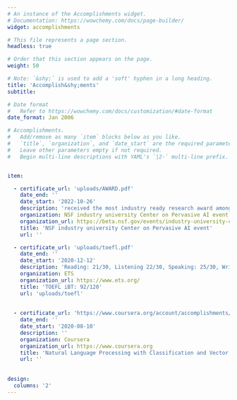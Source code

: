 ```yaml
---
# An instance of the Accomplishments widget.
# Documentation: https://wowchemy.com/docs/page-builder/
widget: accomplishments

# This file represents a page section.
headless: true

# Order that this section appears on the page.
weight: 50

# Note: `&shy;` is used to add a 'soft' hyphen in a long heading.
title: 'Accomplish&shy;ments'
subtitle:

# Date format
#   Refer to https://wowchemy.com/docs/customization/#date-format
date_format: Jan 2006

# Accomplishments.
#   Add/remove as many `item` blocks below as you like.
#   `title`, `organization`, and `date_start` are the required parameters.
#   Leave other parameters empty if not required.
#   Begin multi-line descriptions with YAML's `|2-` multi-line prefix.


item:

  - certificate_url: 'uploads/AWARD.pdf'
    date_end: ''
    date_start: '2022-10-26'
    description: 'received the most industry ready research award among a lot of great projects presented by CU Boulder university, Oregon State university     and Oakland University'
    organization: NSF industry university Center on Pervasive AI event
    organization_url: https://beta.nsf.gov/events/industry-university-cooperative-research-center/2022-11-14
    title: 'NSF industry university Center on Pervasive AI event'
    url: ''

  - certificate_url: 'uploads/toefl.pdf'
    date_end: ''
    date_start: '2020-12-12'
    description: 'Reading: 21/30, Listening 22/30, Speaking: 25/30, Writing: 24/30'
    organization: ETS
    organization_url: https://www.ets.org/
    title: 'TOEFL iBT: 92/120'
    url: 'uploads/toefl'
    
  
  - certificate_url: 'https://www.coursera.org/account/accomplishments/verify/56BRB2YJNZWU'
    date_end: ''
    date_start: '2020-08-10'
    description: ''
    organization: Coursera
    organization_url: https://www.coursera.org
    title: 'Natural Language Processing with Classification and Vector Spaces'
    url: ''
    
  
design:
  columns: '2'
---
```


